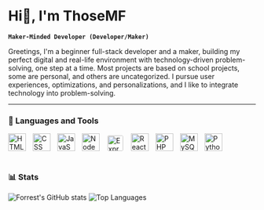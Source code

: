 # Hi👋, I'm ThoseMF

**`Maker-Minded Developer (Developer/Maker)`**

Greetings, I'm a beginner full-stack developer and a maker, building my perfect digital and real-life environment with technology-driven problem-solving, one step at a time. Most projects are based on school projects, some are personal, and others are uncategorized. I pursue user experiences, optimizations, and personalizations, and I like to integrate technology into problem-solving.

---

### 🧰 Languages and Tools

<!--<table>
    <tr style="border:none;">
        <td width="auto" valign="top" style="border:none;"> -->
<img alt="HTML" src="https://cdn.jsdelivr.net/gh/devicons/devicon/icons/html5/html5-plain.svg" width="36" height="36" style="margin-right:10px;" />
<img alt="CSS" src="https://cdn.jsdelivr.net/gh/devicons/devicon/icons/css3/css3-plain.svg" width="36" height="36" style="margin-right:10px;" />
<img alt="JavaScript" src="https://cdn.jsdelivr.net/gh/devicons/devicon/icons/javascript/javascript-plain.svg" width="36" height="36" style="margin-right:10px;" />
<img alt="NodeJS" src="https://cdn.jsdelivr.net/gh/devicons/devicon/icons/nodejs/nodejs-original.svg" width="36" height="36" style="margin-right:10px;" />
<img alt="Express" src="https://cdn.jsdelivr.net/gh/devicons/devicon/icons/express/express-original.svg" width="32" height="32" style="margin-right:10px; background-color: white; border-radius: 5px; padding: 2px; margin-right:10px;" />
<img alt="React" src="https://cdn.jsdelivr.net/gh/devicons/devicon/icons/react/react-original.svg" width="36" height="36" style="margin-right:10px;" />
<img alt="PHP" src="https://cdn.jsdelivr.net/gh/devicons/devicon/icons/php/php-original.svg" width="36" height="36" style="margin-right:10px;" />
<img alt="MySQL" src="https://cdn.jsdelivr.net/gh/devicons/devicon/icons/mysql/mysql-original.svg" width="36" height="36" style="margin-right:10px;" />
<img alt="Python" src="https://cdn.jsdelivr.net/gh/devicons/devicon/icons/python/python-original.svg" width="36" height="36" style="margin-right:10px;" />
<!-- </td>
        <td width="40%" valign="top" style="border:none;">
        </td>
    </tr>
</table> -->
<br />

#

### 📊 Stats

![Forrest's GitHub stats](https://github-readme-stats.vercel.app/api?username=thosemf&show_icons=true&theme=tokyonight)
<img src="https://github-readme-stats.vercel.app/api/top-langs/?username=thosemf&layout=compact&theme=tokyonight" alt="Top Languages" valign="top"/>

<!-- ![GitHub Streak](https://streak-stats.demolab.com?user=thosemf&theme=gruvbox&border_radius=4.5) -->

